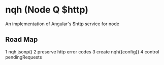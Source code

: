 nqh (Node Q $http)
===========

An implementation of Angular's $http service for node

Road Map
--------
 1 nqh.jsonp()
 2 preserve http error codes
 3 create nqh({config})
 4 control pendingRequests 